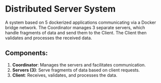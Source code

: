 # Distributed Server System

A system based on 5 dockerized applications communicating via a Docker bridge network. The Coordinator manages 3 separate servers, which handle fragments of data and send them to the Client. The Client then validates and processes the received data.

## Components:
1. **Coordinator**: Manages the servers and facilitates communication.
2. **Servers (3)**: Serve fragments of data based on client requests.
3. **Client**: Receives, validates, and processes the data.
